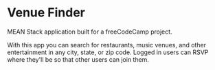 # Venue Finder
MEAN Stack application built for a freeCodeCamp project.

With this app you can search for restaurants, music venues, and other entertainment in any city, state, or zip code. Logged in users can RSVP where they'll be so that other users can join them.
